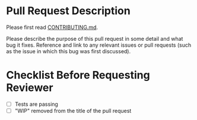 # Pull Request Description

Please first read [CONTRIBUTING.md](https://github.com/matthewfeickert/Intro-to-Docker/tree/master/CONTRIBUTING.md).

Please describe the purpose of this pull request in some detail and what bug it fixes. Reference and link to any relevant issues or pull requests (such as the issue in which this bug was first discussed).

# Checklist Before Requesting Reviewer

- [ ] Tests are passing
- [ ] "WIP" removed from the title of the pull request
